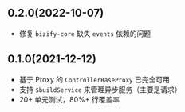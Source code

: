 ## 0.2.0(2022-10-07)

- 修复 `bizify-core` 缺失 `events` 依赖的问题

## 0.1.0(2021-12-12)

- 基于 Proxy 的 `ControllerBaseProxy` 已完全可用
- 支持 `$buildService` 来管理异步服务（主要是请求）
- 20+ 单元测试，80%+ 行覆盖率
